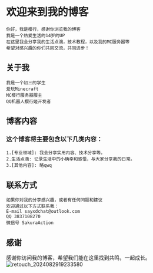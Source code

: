 # 欢迎来到我的博客

    你好，我是樱行，感谢你浏览我的博客
    我是一个热爱生活的14岁的UP
    在这里我会分享我的生活点滴，技术教程，以及我的MC服务器等
    希望对感兴趣的你们共同交流，共同进步！

## 关于我
    我是一个初三的学生
    爱玩Minecraft
    MC樱行服务器服主
    QQ机器人樱行姬开发者

## 博客内容
### 这个博客将主要包含以下几类内容：
    1.[专业领域]: 我会分享实用内容、技术分享等。
    2.生活点滴: 记录生活中的小确幸和感悟，与大家分享我的日常。
    3.[其他内容]: 略qwq

## 联系方式
    如果你对我的分享感兴趣，或者有任何问题和建议
    欢迎通过以下方式联系我：
    E-mail sayxdchat@outlook.com
    QQ 3837108270
    微信号 SakuraAction
    

## 感谢
   感谢你访问我的博客，希望我们能在这里找到共鸣，一起成长。
![retouch_2024082919233580](https://github.com/user-attachments/assets/a84e4318-7ee2-4034-817e-3c9cf325c1f7)